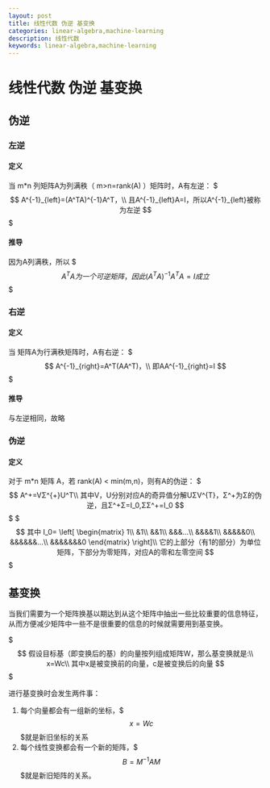 ```yaml
---
layout: post
title: 线性代数 伪逆 基变换
categories: linear-algebra,machine-learning
description: 线性代数
keywords: linear-algebra,machine-learning
---
```


# 线性代数 伪逆 基变换

## 伪逆

### 左逆

#### 定义

当 m*n 列矩阵A为列满秩（ m>n=rank(A) ）矩阵时，A有左逆：
$$$
A^{-1}_{left}=(A^TA)^{-1}A^T，\\
且A^{-1}_{left}A=I，所以A^{-1}_{left}被称为左逆
$$$

#### 推导

因为A列满秩，所以
$$$
A^TA为一个可逆矩阵，因此(A^TA)^{-1}A^TA=I成立
$$$

### 右逆

#### 定义

当 矩阵A为行满秩矩阵时，A有右逆：
$$$
A^{-1}_{right}=A^T(AA^T)，\\
即AA^{-1}_{right}=I
$$$

#### 推导

与左逆相同，故略

### 伪逆

#### 定义

对于 m*n 矩阵 A，若 rank(A) < min(m,n)，则有A的伪逆：
$$$
A^+=VΣ^{+}U^T\\
其中V，U分别对应A的奇异值分解UΣV^{T}，Σ^+为Σ的伪逆，且Σ^+Σ=I_0,ΣΣ^+=I_0
$$$
$$$
其中
I_0=
\left[
\begin{matrix}
	1\\
    &1\\
    &&1\\
    &&&...\\
    &&&&1\\
    &&&&&0\\
    &&&&&&...\\
    &&&&&&&0
\end{matrix}
\right]\\
它的上部分（有1的部分）为单位矩阵，下部分为零矩阵，对应A的零和左零空间
$$$

## 基变换

当我们需要为一个矩阵换基以期达到从这个矩阵中抽出一些比较重要的信息特征，从而方便减少矩阵中一些不是很重要的信息的时候就需要用到基变换。

$$$
假设目标基（即变换后的基）的向量按列组成矩阵W，那么基变换就是:\\
x=Wc\\
其中x是被变换前的向量，c是被变换后的向量
$$$

进行基变换时会发生两件事：
1. 每个向量都会有一组新的坐标，$$$x=Wc$$$就是新旧坐标的关系
2. 每个线性变换都会有一个新的矩阵，$$$B=M^{-1}AM$$$就是新旧矩阵的关系。

<script type="text/javascript" async src="https://cdn.mathjax.org/mathjax/latest/MathJax.js?config=TeX-MML-AM_CHTML"> </script>
